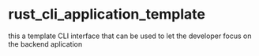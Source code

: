 # rust_cli_application_template
this a template CLI interface that can be used to let the developer focus on the backend aplication
